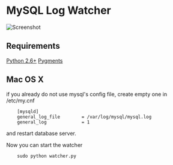MySQL Log Watcher
==========

![Screenshot](/abdoc/MySQL-Log-Watcher/raw/master/screen.png)

Requirements
----------
[Python 2.6+](http://www.python.org/getit/releases/2.6/)
[Pygments](http://pygments.org/)

Mac OS X
----------
if you already do not use mysql's config file, create empty one in /etc/my.cnf

        [mysqld]
        general_log_file        = /var/log/mysql/mysql.log
        general_log             = 1

and restart database server.

Now you can start the watcher

        sudo python watcher.py